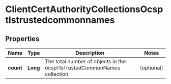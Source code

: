 
# ClientCertAuthorityCollectionsOcsptlstrustedcommonnames

## Properties
Name | Type | Description | Notes
------------ | ------------- | ------------- | -------------
**count** | **Long** | The total number of objects in the ocspTlsTrustedCommonNames collection. |  [optional]



